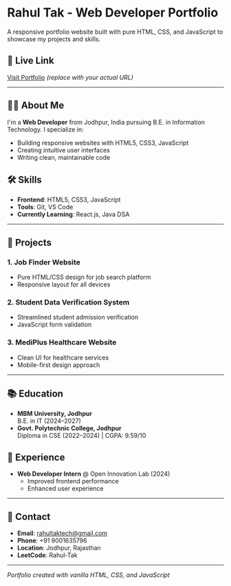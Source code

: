 # Rahul Tak - Web Developer Portfolio

A responsive portfolio website built with pure HTML, CSS, and JavaScript to showcase my projects and skills.

## 🔗 Live Link
[Visit Portfolio](https://rahul-tak-projects.github.io/My-Portfolio/) *(replace with your actual URL)*

---

## 👨‍💻 About Me
I'm a **Web Developer** from Jodhpur, India pursuing B.E. in Information Technology. I specialize in:
- Building responsive websites with HTML5, CSS3, JavaScript
- Creating intuitive user interfaces
- Writing clean, maintainable code

## 🛠️ Skills
- **Frontend**: HTML5, CSS3, JavaScript
- **Tools**: Git, VS Code
- **Currently Learning**: React.js, Java DSA

---

## 📌 Projects

### 1. Job Finder Website
- Pure HTML/CSS design for job search platform
- Responsive layout for all devices

### 2. Student Data Verification System
- Streamlined student admission verification
- JavaScript form validation

### 3. MediPlus Healthcare Website
- Clean UI for healthcare services
- Mobile-first design approach

---

## 📚 Education
- **MBM University, Jodhpur**  
  B.E. in IT (2024–2027)  
- **Govt. Polytechnic College, Jodhpur**  
  Diploma in CSE (2022–2024) | CGPA: 9.59/10  

## 💼 Experience
- **Web Developer Intern** @ Open Innovation Lab (2024)  
  - Improved frontend performance  
  - Enhanced user experience  

---

## 📩 Contact
- **Email**: rahultaktech@gmail.com  
- **Phone**: +91 9001635796  
- **Location**: Jodhpur, Rajasthan  
- **LeetCode**: Rahul-Tak  

---

*Portfolio created with vanilla HTML, CSS, and JavaScript*

